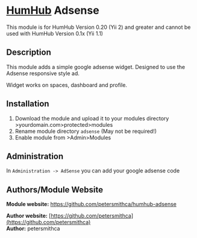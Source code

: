 # [HumHub](https://github.com/humhub/humhub) Adsense

This module is for HumHub Version 0.20 (Yii 2) and greater and cannot be used with HumHub Version 0.1x (Yii 1.1)

## Description

This module adds a simple google adsense widget.  Designed to use the Adsense responsive style ad.

Widget works on spaces, dashboard and profile.

## Installation
1. Download the module and upload it to your modules directory >yourdomain.com>protected>modules
2. Rename module directory ```adsense``` (May not be required!)
3. Enable module from >Admin>Modules


## Administration

In `Administration -> AdSense` you can add your google adsense code

## Authors/Module Website

__Module website:__ <https://github.com/petersmithca/humhub-adsense>  

__Author website:__ [https://github.com/petersmithca](https://github.com/petersmithca)    
__Author:__ petersmithca    
